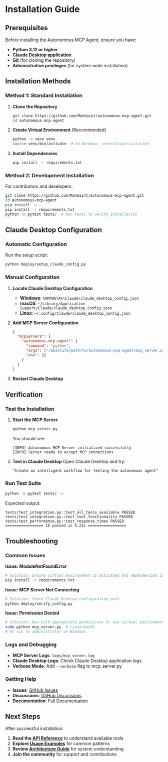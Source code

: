 # Installation Guide

## Prerequisites

Before installing the Autonomous MCP Agent, ensure you have:

- **Python 3.12 or higher**
- **Claude Desktop application**
- **Git** (for cloning the repository)
- **Administrative privileges** (for system-wide installation)

## Installation Methods

### Method 1: Standard Installation

1. **Clone the Repository**
   ```bash
   git clone https://github.com/ManSaint/autonomous-mcp-agent.git
   cd autonomous-mcp-agent
   ```

2. **Create Virtual Environment** (Recommended)
   ```bash
   python -m venv venv
   source venv/bin/activate  # On Windows: venv\Scripts\activate
   ```

3. **Install Dependencies**
   ```bash
   pip install -r requirements.txt
   ```

### Method 2: Development Installation

For contributors and developers:

```bash
git clone https://github.com/ManSaint/autonomous-mcp-agent.git
cd autonomous-mcp-agent
pip install -e .
pip install -r requirements.txt
python -m pytest tests/  # Run tests to verify installation
```

## Claude Desktop Configuration

### Automatic Configuration

Run the setup script:
```bash
python deploy/setup_claude_config.py
```

### Manual Configuration

1. **Locate Claude Desktop Configuration**
   - **Windows**: `%APPDATA%\Claude\claude_desktop_config.json`
   - **macOS**: `~/Library/Application Support/Claude/claude_desktop_config.json`
   - **Linux**: `~/.config/Claude/claude_desktop_config.json`

2. **Add MCP Server Configuration**
   ```json
   {
     "mcpServers": {
       "autonomous-mcp-agent": {
         "command": "python",
         "args": ["/absolute/path/to/autonomous-mcp-agent/mcp_server.py"],
         "env": {}
       }
     }
   }
   ```

3. **Restart Claude Desktop**

## Verification

### Test the Installation

1. **Start the MCP Server**
   ```bash
   python mcp_server.py
   ```
   
   You should see:
   ```
   [INFO] Autonomous MCP Server initialized successfully
   [INFO] Server ready to accept MCP connections
   ```

2. **Test in Claude Desktop**
   Open Claude Desktop and try:
   ```
   "Create an intelligent workflow for testing the autonomous agent"
   ```

### Run Test Suite

```bash
python -m pytest tests/ -v
```

Expected output:
```
tests/test_integration.py::test_all_tools_available PASSED
tests/test_integration.py::test_tool_functionality PASSED
tests/test_performance.py::test_response_times PASSED
================= 15 passed in 5.23s =================
```

## Troubleshooting

### Common Issues

**Issue: ModuleNotFoundError**
```bash
# Solution: Ensure virtual environment is activated and dependencies installed
pip install -r requirements.txt
```

**Issue: MCP Server Not Connecting**
```bash
# Solution: Check Claude Desktop configuration path
python deploy/verify_config.py
```

**Issue: Permission Denied**
```bash
# Solution: Run with appropriate permissions or use virtual environment
sudo python mcp_server.py  # Linux/macOS
# Or run as administrator on Windows
```

### Logs and Debugging

- **MCP Server Logs**: `logs/mcp_server.log`
- **Claude Desktop Logs**: Check Claude Desktop application logs
- **Verbose Mode**: Add `--verbose` flag to mcp_server.py

### Getting Help

- **Issues**: [GitHub Issues](https://github.com/ManSaint/autonomous-mcp-agent/issues)
- **Discussions**: [GitHub Discussions](https://github.com/ManSaint/autonomous-mcp-agent/discussions)
- **Documentation**: [Full Documentation](README.md)

## Next Steps

After successful installation:

1. **Read the [API Reference](api.md)** to understand available tools
2. **Explore [Usage Examples](examples.md)** for common patterns
3. **Review [Architecture Guide](architecture.md)** for system understanding
4. **Join the community** for support and contributions
